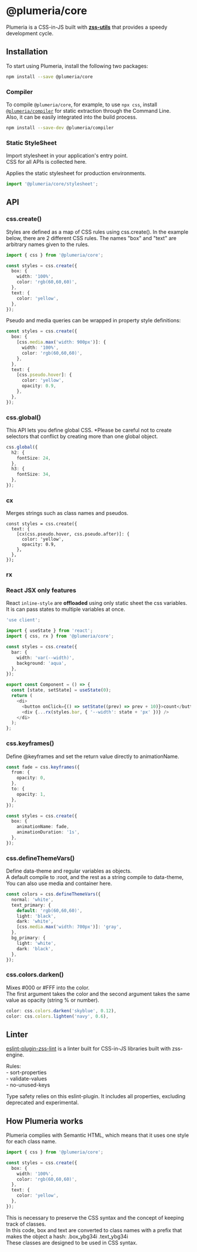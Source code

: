 # @plumeria/core

Plumeria is a CSS-in-JS built with [**zss-utils**](https://www.npmjs.com/package/zss-utils) that provides a speedy development cycle.

## Installation

To start using Plumeria, install the following two packages:

```sh
npm install --save @plumeria/core
```

### Compiler

To compile `@plumeria/core`, for example, to use `npx css`, install  
[`@plumeria/compiler`](https://www.npmjs.com/package/@plumeria/compiler) for static extraction through the Command Line.  
Also, it can be easily integrated into the build process.

```sh
npm install --save-dev @plumeria/compiler
```

### Static StyleSheet

Import stylesheet in your application's entry point.  
CSS for all APIs is collected here.

Applies the static stylesheet for production environments.

```ts
import '@plumeria/core/stylesheet';
```

## API

### css.create()

Styles are defined as a map of CSS rules using css.create(). In the example below, there are 2 different CSS rules. The names "box" and "text" are arbitrary names given to the rules.

```ts
import { css } from '@plumeria/core';

const styles = css.create({
  box: {
    width: '100%',
    color: 'rgb(60,60,60)',
  },
  text: {
    color: 'yellow',
  },
});
```

Pseudo and media queries can be wrapped in property style definitions:

```ts
const styles = css.create({
  box: {
    [css.media.max('width: 900px')]: {
      width: '100%',
      color: 'rgb(60,60,60)',
    },
  },
  text: {
    [css.pseudo.hover]: {
      color: 'yellow',
      opacity: 0.9,
    },
  },
});
```

### css.global()

This API lets you define global CSS.
\*Please be careful not to create selectors that conflict by creating more than one global object.

```ts
css.global({
  h2: {
    fontSize: 24,
  },
  h3: {
    fontSize: 34,
  },
});
```

### cx

Merges strings such as class names and pseudos.

```tsx
const styles = css.create({
  text: {
    [cx(css.pseudo.hover, css.pseudo.after)]: {
      color: 'yellow',
      opacity: 0.9,
    },
  },
});
```

### rx

### React JSX only features

React `inline-style` are **offloaded** using only static sheet the css variables.  
It is can pass states to multiple variables at once.

```ts
'use client';

import { useState } from 'react';
import { css, rx } from '@plumeria/core';

const styles = css.create({
  bar: {
    width: 'var(--width)',
    background: 'aqua',
  },
});

export const Component = () => {
  const [state, setState] = useState(0);
  return (
    <di>
      <button onClick={() => setState((prev) => prev + 10)}>count</button>
      <div {...rx(styles.bar, { '--width': state + 'px' })} />
    </di>
  );
};
```

### css.keyframes()

Define @keyframes and set the return value directly to animationName.

```ts
const fade = css.keyframes({
  from: {
    opacity: 0,
  },
  to: {
    opacity: 1,
  },
});

const styles = css.create({
  box: {
    animationName: fade,
    animationDuration: '1s',
  },
});
```

### css.defineThemeVars()

Define data-theme and regular variables as objects.  
A default compile to :root, and the rest as a string compile to data-theme, You can also use media and container here.

```ts
const colors = css.defineThemeVars({
  normal: 'white',
  text_primary: {
    default: 'rgb(60,60,60)',
    light: 'black',
    dark: 'white',
    [css.media.max('width: 700px')]: 'gray',
  },
  bg_primary: {
    light: 'white',
    dark: 'black',
  },
});
```

### css.colors.darken()

Mixes #000 or #FFF into the color.  
The first argument takes the color and the second argument takes the same value as opacity (string % or number).

```ts
color: css.colors.darken('skyblue', 0.12),
color: css.colors.lighten('navy', 0.6),
```

## Linter

[eslint-plugin-zss-lint](https://www.npmjs.com/package/eslint-plugin-zss-lint) is a linter built for CSS-in-JS libraries built with zss-engine.

Rules:  
\- sort-properties  
\- validate-values  
\- no-unused-keys

Type safety relies on this eslint-plugin. It includes all properties, excluding deprecated and experimental.

## How Plumeria works

Plumeria complies with Semantic HTML, which means that it uses one style for each class name.

```ts
import { css } from '@plumeria/core';

const styles = css.create({
  box: {
    width: '100%',
    color: 'rgb(60,60,60)',
  },
  text: {
    color: 'yellow',
  },
});
```

This is necessary to preserve the CSS syntax and the concept of keeping track of classes.  
In this code, box and text are converted to class names with a prefix that makes the object a hash: .box_ybg34i .text_ybg34i  
These classes are designed to be used in CSS syntax.

